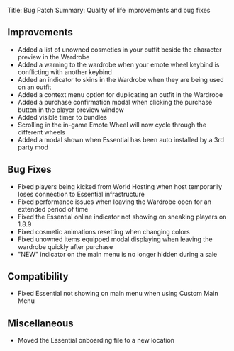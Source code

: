Title: Bug Patch
Summary: Quality of life improvements and bug fixes

## Improvements
- Added a list of unowned cosmetics in your outfit beside the character preview in the Wardrobe
- Added a warning to the wardrobe when your emote wheel keybind is conflicting with another keybind
- Added an indicator to skins in the Wardrobe when they are being used on an outfit
- Added a context menu option for duplicating an outfit in the Wardrobe
- Added a purchase confirmation modal when clicking the purchase button in the player preview window
- Added visible timer to bundles
- Scrolling in the in-game Emote Wheel will now cycle through the different wheels
- Added a modal shown when Essential has been auto installed by a 3rd party mod

## Bug Fixes
- Fixed players being kicked from World Hosting when host temporarily loses connection to Essential infrastructure
- Fixed performance issues when leaving the Wardrobe open for an extended period of time
- Fixed the Essential online indicator not showing on sneaking players on 1.8.9
- Fixed cosmetic animations resetting when changing colors
- Fixed unowned items equipped modal displaying when leaving the wardrobe quickly after purchase
- "NEW" indicator on the main menu is no longer hidden during a sale

## Compatibility
- Fixed Essential not showing on main menu when using Custom Main Menu

## Miscellaneous
- Moved the Essential onboarding file to a new location

